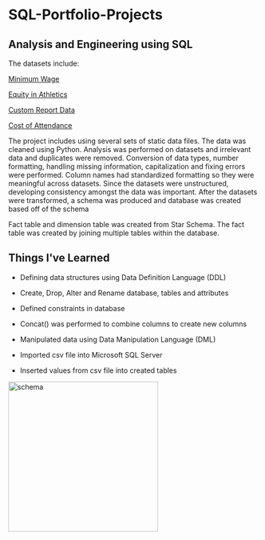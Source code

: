 # SQL-Portfolio-Projects
## Analysis and Engineering using SQL

The datasets include: 

[Minimum Wage](https://www.kaggle.com/datasets/lislejoem/us-minimum-wage-by-state-from-1968-to-2017)

[Equity in Athletics](https://ope.ed.gov/athletics/#/)

[Custom Report Data](https://knightnewhousedata.org/reports) 

[Cost of Attendance](https://nces.ed.gov/ipeds/datacenter/InstitutionByName.aspx?goToReportId=1)


The project includes using several sets of static data files. The data was cleaned using Python. Analysis was performed on datasets and irrelevant data and duplicates were removed. Conversion of data types, number formatting, handling missing information, capitalization and fixing errors were performed. Column names had standardized formatting so they were meaningful across datasets. Since the datasets were unstructured, developing consistency amongst the data was important. After the datasets were transformed, a schema was produced and database was created based off of the schema

Fact table and dimension table was created from Star Schema. The fact table was created by joining multiple tables within the database. 


## Things I've Learned

* Defining data structures using Data Definition Language (DDL) 

* Create, Drop, Alter and Rename database, tables and attributes 

* Defined constraints in database

* Concat() was performed to combine columns to create new columns

* Manipulated data using Data Manipulation Language (DML)

* Imported csv file into Microsoft SQL Server

* Inserted values from csv file into created tables

 <img src='https://user-images.githubusercontent.com/65563803/195466967-41115b56-4584-4eec-acbf-d9bf4c287185.jpg' alt='schema' height='300'>

